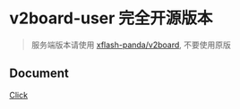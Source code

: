 # v2board-user 完全开源版本
> 服务端版本请使用 [xflash-panda/v2board](https://github.com/xflash-panda/v2board), 不要使用原版

## Document
[Click](https://github.com/xflash-panda/v2board-user/wiki/%E5%AE%89%E8%A3%85)